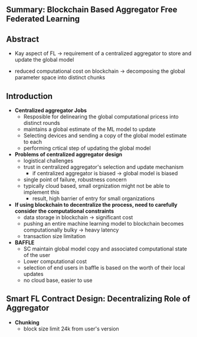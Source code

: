 ## Summary: Blockchain Based Aggregator Free Federated Learning



## Abstract

- Kay aspect of FL -> requirement of a centralized aggregator to store and update the global model

- reduced computational cost on blockchain -> decomposing the global parameter space into distinct chunks

## Introduction

- **Centralized aggregator Jobs**
  - Resposible for delinearing the global computational pricess into distinct rounds
  - maintains a global estimate of the ML model to update
  - Selecting devices and sending a copy of the global model estimate to each
  - performing crtical step of updating the global model 
- **Problems of centralized aggregator design**
  - logistical challenges
  - trust in centralized aggregator's selection and update mechanism
    - if centralized aggregator is biased -> global model is biased
  - single point of failure, robustness concern
  - typically cloud based, small orgnization might not be able to implement this
    - result, high barrier of entry for small organizations
- **If using blockchain to decentralize the process, need to carefully consider the computational constraints**
  - data storage in blockchain -> significant cost
  - pushing an entire machine learning model to blockchain becomes computationally bulky -> heavy latency
  - transaction size limitation
- **BAFFLE** 
  - SC maintain global model copy and associated computational state of the user
  - Lower computational cost
  - selection of end users in baffle is based on the worth of their local updates
  - no cloud base, easier to use

## Smart FL Contract Design: Decentralizing Role of Aggregator

- **Chunking**
  - block size limit 24k from user's version







